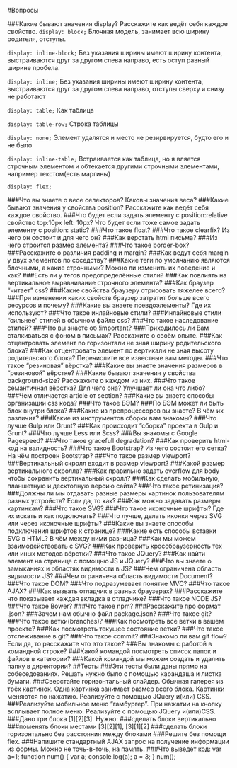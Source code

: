 #Вопросы

###Какие бывают значения display? Расскажите как ведёт себя каждое свойство.
`display: block;` 
Блочная модель, занимает всю ширину родителя, отступы.

`display: inline-block;` 
Без указания ширины имеют ширину контента, выстраиваются друг за другом слева направо, есть оступ равный ширине пробела. 

`display: inline;` 
Без указания ширины имеют ширину контента, выстраиваются друг за другом слева направо, отступы сверху и снизу не работают

`display: table;` 
Как таблица

`display: table-row;` 
Строка таблицы

`display: none;` 
Элемент удалятся и место не резирвируется, будто его и не было

`display: inline-table;` 
Встраивается как таблица, но я вляется строчным элементом и обтекается другими строчными элементами, например текстом(есть маргины)

`display: flex;` 


###Что вы знаете о весе селекторов? Каковы значения веса?
###Какие бывают значения у свойства position? Расскажите как ведёт себя каждое свойство.
###Что будет если задать элементу с position:relative свойство top:10px left: 10px? Что будет если тоже самое задать элементу с position: static?
###Что такое float?
###Что такое clearfix? Из чего он состоит и для чего он?
###Как верстать html письма?
###Из чего строится размер элемента?
###Что такое border-box?
###Расскажите о различия padding и margin?
###Как ведут себя margin у двух элементов по соседству?
###Какие теги по умолчанию являются блочными, а какие строчными? Можно ли изменить их поведение и как?
###Есть ли у тегов предопределённые стили?
###Как повлиять на вертикальное выравнивание строчного элемента?
###Как браузер “читает” css?
###Какие свойства браузеру отрисовать тяжелее всего?
###При изменении каких свойств браузер затратит больше всего ресурсов и почему?
###Какие вы знаете псевдоэлементы? Где их используют?
###Что такое инлайновые стили?
###Инлайновые стили “сильнее” стилей в обычном файле css?
###Что такое наследование стилей?
###Что вы знаете об !important?
###Приходилось ли Вам сталкиваться с фоном в письмах? Расскажите о своём опыте.
###Как отцентровать элемент по горизонтали не зная ширину родительского блока?
###Как отцентровать элемент по вертикали не зная высоту родительского блока? Перечислите все известные вам методы.
###Что такое “резиновая” вёрстка?
###Какие вы знаете значения размеров в “резиновой” вёрстке?
###Какие бывают значения у свойства background-size? Расскажите о каждом из них.
###Что такое семантичная вёрстка? Для чего она? Улучшает ли она что либо?
###Чем отличается article от section?
###Какие вы знаете способы организации css кода?
###Что такое БЭМ?
###По БЭМ может ли быть блок внутри блока?
###Какие из препроцессоров вы знаете? В чём их различия?
###Какие из инструментов сборки вам знакомы?
###Что лучше Gulp или Grunt?
###Как происходит “сборка” проекта в Gulp и Grunt?
###Что лучше Less или Scss?
###Вы знакомы с Google Pagespeed?
###Что такое gracefull degradation?
###Как проверить html-код на валидность?
###Что такое Bootstrap? Из чего состоит его сетка? На чём построен Bootstrap?
###Что такое размер viewport?
###Вертикальный скролл входит в размер viewport?
###Какой размер вертикального скролла?
###Как правильно задать overflow для body чтобы сохранить вертикальный скролл?
###Как сделать мобильную, планшетную и десктопную версию сайта?
###Что такое ретинизация?
###Должны ли мы отдавать разные размеры картинок пользователям разных устройств? Если да, то как?
###Как можно задавать размеры картинкам?
###Что такое SVG?
###Что такое иконочные шрифты? Где их искать и как подключать?
###Что лучше, делать иконки через SVG или через иконочные шрифты?
###Какие вы знаете способы подключения шрифтов к странице?
###Какие есть способы вставки SVG в HTML? В чём между ними разница?
###Как мы можем взаимодействовать с SVG?
###Как проверить кроссбраузерность тех или иных методов вёрстки?
###Что такое JQuery?
###Как найти элемент на странице с помощью JS и JQuery?
###Что вы знаете о замыканиях и областях видимости в JS?
###Чем ограничена область видимости JS?
###Чем ограничена область видимости Document?
###Что такое DOM?
###Что подразумевает понятие MVC?
###Что такое AJAX?
###Как вызвать отладчик в разных браузерах?
###Расскажите что показывает каждая вкладка в отладчике?
###Что такое NODE JS?
###Что такое Bower?
###Что такое npm?
###Расскажите про формат .json?
###Зачем нам обычно файл package.json?
###Что такое git?
###Что такое ветки(branches)?
###Как посмотреть все ветки в вашем проекте?
###Как посмотреть текущее состояние ветки?
###Что такое отслеживание в git?
###Что такое commit?
###Знакомо ли вам git flow? Если да, то расскажите что это такое?
###Вы знакомы с работой в командной строке?
###Какой командой посмотреть список папок и файлов в категории?
###Какой командой мы можем создать и удалить папку в директории?
##Тесты
###Эти тесты были даны прямо на собеседованиях. Решать нужно было с помощью карандаша и листка бумаги.
###Сверстайте горизонтальный слайдер. Обычная галерея из трёх картинок. Одна картинка занимает размер всего блока. Картинки меняются по нажатию. Реализуйте с помощью JQuery и(или) CSS.
###Реализуйте мобильное меню “гамбургер”. При нажатии на кнопку всплывает полное меню. Реализуйте с помощью JQuery и(или)CSS.
###Дано три блока [1][2][3]. Нужно:
###сделать блоки вертикально
###поменять блоки местами [3][2][1], [3][1][2]
###сделать блоки горизонтально без расстояния между блоками
###Решите без помощи flex.
###Напишите стандартный AJAX запрос на получение информации из формы. Можно не точь-в-точь, на память.
###Что выведет код:
var a=1;
function num() {
var a;
console.log(a);
a = 3;
}
num();